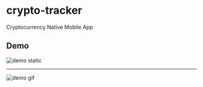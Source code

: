 # crypto-tracker
Cryptocurrency Native Mobile App

## Demo
 
![demo static](https://i.imgur.com/tQqHo2f.png)
 
_________
 
![demo gif](https://media.giphy.com/media/l1J9LnCuza1P17wIw/giphy.gif)
